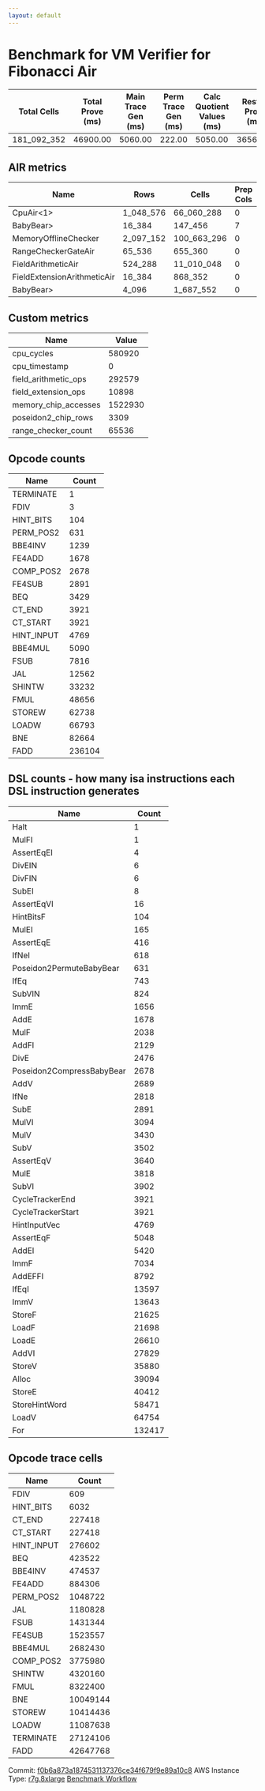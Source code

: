 ```yaml
---
layout: default
---
```


# Benchmark for VM Verifier for Fibonacci Air

| Total Cells | Total Prove (ms) | Main Trace Gen (ms) | Perm Trace Gen (ms) | Calc Quotient Values (ms) | Rest of Prove (ms) |
|-------------|------------------|---------------------|---------------------|---------------------------|---------------------|
| 181_092_352 | 46900.00         | 5060.00             | 222.00              | 5050.00                   | 36568.00            |

## AIR metrics

| Name                        | Rows      | Cells       | Prep Cols | Main Cols | Perm Cols |
|-----------------------------|-----------|-------------|-----------|-----------|-----------|
| CpuAir<1>                   | 1_048_576 | 66_060_288  | 0         | [51]      | [12]      |
| BabyBear>                   | 16_384    | 147_456     | 7         | [1]       | [8]       |
| MemoryOfflineChecker        | 2_097_152 | 100_663_296 | 0         | [36]      | [12]      |
| RangeCheckerGateAir         | 65_536    | 655_360     | 0         | [2]       | [8]       |
| FieldArithmeticAir          | 524_288   | 11_010_048  | 0         | [13]      | [8]       |
| FieldExtensionArithmeticAir | 16_384    | 868_352     | 0         | [37]      | [16]      |
| BabyBear>                   | 4_096     | 1_687_552   | 0         | [380]     | [32]      |

## Custom metrics

| Name                  | Value    |
|-----------------------|----------|
| cpu_cycles            | 580920   |
| cpu_timestamp         | 0        |
| field_arithmetic_ops  | 292579   |
| field_extension_ops   | 10898    |
| memory_chip_accesses  | 1522930  |
| poseidon2_chip_rows   | 3309     |
| range_checker_count   | 65536    |

## Opcode counts

| Name       | Count   |
|------------|---------|
| TERMINATE  | 1       |
| FDIV       | 3       |
| HINT_BITS  | 104     |
| PERM_POS2  | 631     |
| BBE4INV    | 1239    |
| FE4ADD     | 1678    |
| COMP_POS2  | 2678    |
| FE4SUB     | 2891    |
| BEQ        | 3429    |
| CT_END     | 3921    |
| CT_START   | 3921    |
| HINT_INPUT | 4769    |
| BBE4MUL    | 5090    |
| FSUB       | 7816    |
| JAL        | 12562   |
| SHINTW     | 33232   |
| FMUL       | 48656   |
| STOREW     | 62738   |
| LOADW      | 66793   |
| BNE        | 82664   |
| FADD       | 236104  |

## DSL counts - how many isa instructions each DSL instruction generates

| Name                        | Count   |
|-----------------------------|---------|
| Halt                        | 1       |
| MulFI                       | 1       |
| AssertEqEI                  | 4       |
| DivEIN                      | 6       |
| DivFIN                      | 6       |
| SubEI                       | 8       |
| AssertEqVI                  | 16      |
| HintBitsF                   | 104     |
| MulEI                       | 165     |
| AssertEqE                   | 416     |
| IfNeI                       | 618     |
| Poseidon2PermuteBabyBear    | 631     |
| IfEq                        | 743     |
| SubVIN                      | 824     |
| ImmE                        | 1656    |
| AddE                        | 1678    |
| MulF                        | 2038    |
| AddFI                       | 2129    |
| DivE                        | 2476    |
| Poseidon2CompressBabyBear   | 2678    |
| AddV                        | 2689    |
| IfNe                        | 2818    |
| SubE                        | 2891    |
| MulVI                       | 3094    |
| MulV                        | 3430    |
| SubV                        | 3502    |
| AssertEqV                   | 3640    |
| MulE                        | 3818    |
| SubVI                       | 3902    |
| CycleTrackerEnd             | 3921    |
| CycleTrackerStart           | 3921    |
| HintInputVec                | 4769    |
| AssertEqF                   | 5048    |
| AddEI                       | 5420    |
| ImmF                        | 7034    |
| AddEFFI                     | 8792    |
| IfEqI                       | 13597   |
| ImmV                        | 13643   |
| StoreF                      | 21625   |
| LoadF                       | 21698   |
| LoadE                       | 26610   |
| AddVI                       | 27829   |
| StoreV                      | 35880   |
| Alloc                       | 39094   |
| StoreE                      | 40412   |
| StoreHintWord               | 58471   |
| LoadV                       | 64754   |
| For                         | 132417  |

## Opcode trace cells

| Name       | Count     |
|------------|-----------|
| FDIV       | 609       |
| HINT_BITS  | 6032      |
| CT_END     | 227418    |
| CT_START   | 227418    |
| HINT_INPUT | 276602    |
| BEQ        | 423522    |
| BBE4INV    | 474537    |
| FE4ADD     | 884306    |
| PERM_POS2  | 1048722   |
| JAL        | 1180828   |
| FSUB       | 1431344   |
| FE4SUB     | 1523557   |
| BBE4MUL    | 2682430   |
| COMP_POS2  | 3775980   |
| SHINTW     | 4320160   |
| FMUL       | 8322400   |
| BNE        | 10049144  |
| STOREW     | 10414436  |
| LOADW      | 11087638  |
| TERMINATE  | 27124106  |
| FADD       | 42647768  |

Commit: [f0b6a873a1874531137376ce34f679f9e89a10c8](https://github.com/axiom-crypto/afs-prototype/commit/f0b6a873a1874531137376ce34f679f9e89a10c8)
AWS Instance Type: [r7g.8xlarge](https://instances.vantage.sh/aws/ec2/r7g.8xlarge)
[Benchmark Workflow](https://github.com/axiom-crypto/afs-prototype/actions/runs/10293787441)

